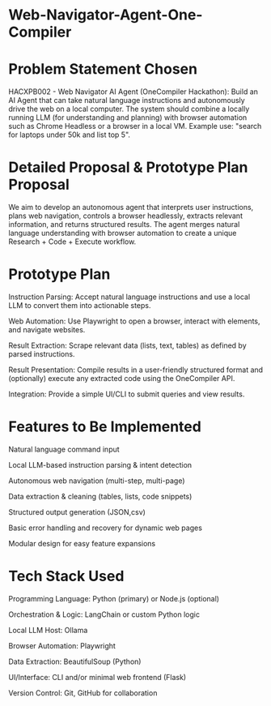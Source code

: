 # Web-Navigator-Agent-One-Compiler
# Problem Statement Chosen
HACXPB002 - Web Navigator AI Agent (OneCompiler Hackathon):
Build an AI Agent that can take natural language instructions and autonomously drive the web on a local computer. The system should combine a locally running LLM (for understanding and planning) with browser automation such as Chrome Headless or a browser in a local VM. Example use: "search for laptops under 50k and list top 5".

# Detailed Proposal & Prototype Plan Proposal
We aim to develop an autonomous agent that interprets user instructions, plans web navigation, controls a browser headlessly, extracts relevant information, and returns structured results. The agent merges natural language understanding with browser automation to create a unique Research + Code + Execute workflow.

# Prototype Plan
Instruction Parsing: Accept natural language instructions and use a local LLM to convert them into actionable steps.

Web Automation: Use Playwright to open a browser, interact with elements, and navigate websites.

Result Extraction: Scrape relevant data (lists, text, tables) as defined by parsed instructions.

Result Presentation: Compile results in a user-friendly structured format and (optionally) execute any extracted code using the OneCompiler API.

Integration: Provide a simple UI/CLI to submit queries and view results.

# Features to Be Implemented
Natural language command input

Local LLM-based instruction parsing & intent detection

Autonomous web navigation (multi-step, multi-page)

Data extraction & cleaning (tables, lists, code snippets)

Structured output generation (JSON,csv)

Basic error handling and recovery for dynamic web pages

Modular design for easy feature expansions

# Tech Stack Used
Programming Language: Python (primary) or Node.js (optional)

Orchestration & Logic: LangChain or custom Python logic

Local LLM Host: Ollama 

Browser Automation: Playwright 

Data Extraction: BeautifulSoup (Python) 

UI/Interface: CLI and/or minimal web frontend (Flask)

Version Control: Git, GitHub for collaboration

